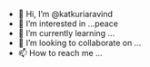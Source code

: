 - 👋 Hi, I’m @katkuriaravind
- 👀 I’m interested in ...peace
- 🌱 I’m currently learning ...
- 💞️ I’m looking to collaborate on ...
- 📫 How to reach me ...

<!---
katkuriaravind/katkuriaravind is a ✨ special ✨ repository because its `README.md` (this file) appears on your GitHub profile.
You can click the Preview link to take a look at your changes.
--->
